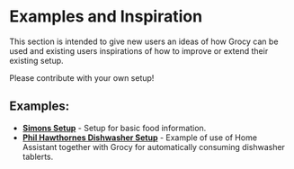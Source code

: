 # Examples and Inspiration

This section is intended to give new users an ideas of how Grocy can be used and existing users inspirations of how to improve or extend their existing setup.

Please contribute with your own setup!

## Examples:
- **[Simons Setup](simon.md)** - Setup for basic food information.
- **[Phil Hawthornes Dishwasher Setup](https://philhawthorne.com/automating-your-shopping-list-with-home-assistant-and-grocy/)** - Example of use of Home Assistant together with Grocy for automatically consuming dishwasher tablerts.